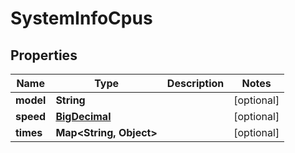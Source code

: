 # SystemInfoCpus

## Properties
Name | Type | Description | Notes
------------ | ------------- | ------------- | -------------
**model** | **String** |  |  [optional]
**speed** | [**BigDecimal**](BigDecimal.md) |  |  [optional]
**times** | **Map&lt;String, Object&gt;** |  |  [optional]
